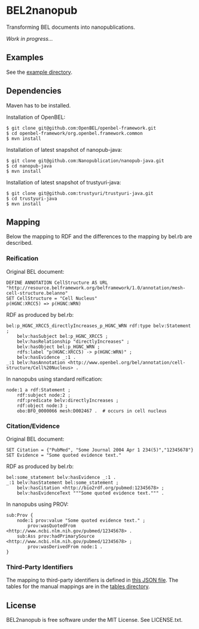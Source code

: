 BEL2nanopub
===========

Transforming BEL documents into nanopublications.

*Work in progress...*


Examples
--------

See the [example directory](src/main/resources/examples).


Dependencies
------------

Maven has to be installed.

Installation of OpenBEL:

    $ git clone git@github.com:OpenBEL/openbel-framework.git
    $ cd openbel-framework/org.openbel.framework.common
    $ mvn install

Installation of latest snapshot of nanopub-java:

    $ git clone git@github.com:Nanopublication/nanopub-java.git
    $ cd nanopub-java
    $ mvn install

Installation of latest snapshot of trustyuri-java:

    $ git clone git@github.com:trustyuri/trustyuri-java.git
    $ cd trustyuri-java
    $ mvn install


Mapping
-------

Below the mapping to RDF and the differences to the mapping by bel.rb are
described. 


### Reification

Original BEL document:

    DEFINE ANNOTATION CellStructure AS URL "http://resource.belframework.org/belframework/1.0/annotation/mesh-cell-structure.belanno"
    SET CellStructure = "Cell Nucleus"
    p(HGNC:XRCC5) => p(HGNC:WRN)

RDF as produced by bel.rb:

    bel:p_HGNC_XRCC5_directlyIncreases_p_HGNC_WRN rdf:type belv:Statement ;
        belv:hasSubject bel:p_HGNC_XRCC5 ;
        belv:hasRelationship "directlyIncreases" ;
        belv:hasObject bel:p_HGNC_WRN ;
        rdfs:label "p(HGNC:XRCC5) -> p(HGNC:WRN)" ;
        belv:hasEvidence _:1 .
    _:1 belv:hasAnnotation <http://www.openbel.org/bel/annotation/cell-structure/Cell%20Nucleus> .

In nanopubs using standard reification:

    node:1 a rdf:Statement ;
        rdf:subject node:2 ;
        rdf:predicate belv:directlyIncreases ;
        rdf:object node:3 ;
        obo:BFO_0000066 mesh:D002467 .  # occurs in cell nucleus


### Citation/Evidence

Original BEL document:

    SET Citation = {"PubMed", "Some Journal 2004 Apr 1 234(5)","12345678"}
    SET Evidence = "Some quoted evidence text."

RDF as produced by bel.rb:

    bel:some_statement belv:hasEvidence _:1 .
    _:1 belv:hasStatement bel:some_statement ;
        belv:hasCitation <http://bio2rdf.org/pubmed:12345678> ;
        belv:hasEvidenceText """Some quoted evidence text.""" .

In nanopubs using PROV:

    sub:Prov {
        node:1 prov:value "Some quoted evidence text." ;
            prov:wasQuotedFrom <http://www.ncbi.nlm.nih.gov/pubmed/12345678> .
        sub:Ass prov:hadPrimarySource <http://www.ncbi.nlm.nih.gov/pubmed/12345678> ;
            prov:wasDerivedFrom node:1 .
    }


### Third-Party Identifiers

The mapping to third-party identifiers is defined in
[this JSON file](src/main/resources/idschemes.json). The tables for the manual
mappings are in the [tables directory](tables).


License
-------

BEL2nanopub is free software under the MIT License. See LICENSE.txt.
